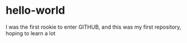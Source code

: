 # hello-world
I was the first rookie to enter GITHUB, and this was my first repository, hoping to learn a lot 
